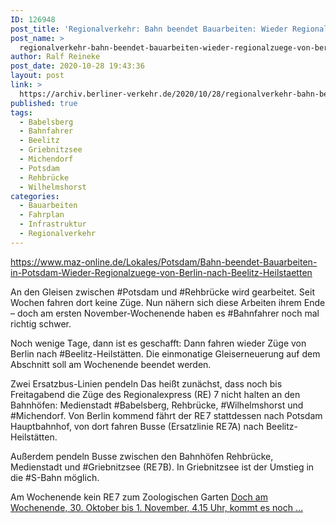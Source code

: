 ```yaml
---
ID: 126948
post_title: 'Regionalverkehr: Bahn beendet Bauarbeiten: Wieder Regionalzüge von Berlin nach Beelitz-Heilstätten, aus MAZ'
post_name: >
  regionalverkehr-bahn-beendet-bauarbeiten-wieder-regionalzuege-von-berlin-nach-beelitz-heilstaetten-aus-maz
author: Ralf Reineke
post_date: 2020-10-28 19:43:36
layout: post
link: >
  https://archiv.berliner-verkehr.de/2020/10/28/regionalverkehr-bahn-beendet-bauarbeiten-wieder-regionalzuege-von-berlin-nach-beelitz-heilstaetten-aus-maz/
published: true
tags:
  - Babelsberg
  - Bahnfahrer
  - Beelitz
  - Griebnitzsee
  - Michendorf
  - Potsdam
  - Rehbrücke
  - Wilhelmshorst
categories:
  - Bauarbeiten
  - Fahrplan
  - Infrastruktur
  - Regionalverkehr
---
```

https://www.maz-online.de/Lokales/Potsdam/Bahn-beendet-Bauarbeiten-in-Potsdam-Wieder-Regionalzuege-von-Berlin-nach-Beelitz-Heilstaetten

An den Gleisen zwischen #Potsdam und #Rehbrücke wird gearbeitet. Seit Wochen fahren dort keine Züge. Nun nähern sich diese Arbeiten ihrem Ende – doch am ersten November-Wochenende haben es #Bahnfahrer noch mal richtig schwer.

Noch wenige Tage, dann ist es geschafft: Dann fahren wieder Züge von Berlin nach #Beelitz-Heilstätten. Die einmonatige Gleiserneuerung auf dem Abschnitt soll am Wochenende beendet werden.

Zwei Ersatzbus-Linien pendeln
Das heißt zunächst, dass noch bis Freitagabend die Züge des Regionalexpress (RE) 7 nicht halten an den Bahnhöfen: Medienstadt #Babelsberg, Rehbrücke, #Wilhelmshorst und #Michendorf. Von Berlin kommend fährt der RE 7 stattdessen nach Potsdam Hauptbahnhof, von dort fahren Busse (Ersatzlinie RE 7A) nach Beelitz-Heilstätten.

Außerdem pendeln Busse zwischen den Bahnhöfen Rehbrücke, Medienstadt und #Griebnitzsee (RE 7B). In Griebnitzsee ist der Umstieg in die #S-Bahn möglich.

Am Wochenende kein RE 7 zum Zoologischen Garten
<a href="https://www.maz-online.de/Lokales/Potsdam/Bahn-beendet-Bauarbeiten-in-Potsdam-Wieder-Regionalzuege-von-Berlin-nach-Beelitz-Heilstaetten">Doch am Wochenende, 30. Oktober bis 1. November, 4.15 Uhr, kommt es noch ...</a>